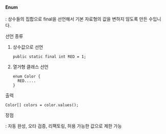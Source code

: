 
#### Enum

: 상수들의 집합으로 final을 선언해서 기본 자료형의 값을 변하지 않도록 만든 수입니다.

선언 종류

   1. 상수값으로 선언

          public static final int RED = 1;
   
   2. 열거형 클래스 선언 

          enum Color {
            RED.....
          }

  출력 

    Color[] colors = color.values();

장점

: 자동 완성, 오타 검증, 리팩토링, 허용 가능한 값으로 제한 가능 


    
